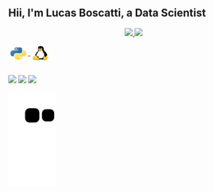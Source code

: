 ## Hii, I'm Lucas Boscatti, a Data Scientist
 <div align="center">
  <a href="https://github.com/lucasboscatti">
  <img height="180em" src="https://github-readme-stats.vercel.app/api?username=lucasboscatti&show_icons=true&theme=dark&include_all_commits=true&count_private=true"/>
  <img height="180em" src="https://github-readme-stats.vercel.app/api/top-langs/?username=lucasboscatti&layout=compact&langs_count=7&theme=dark"/>
</div>
<div style="display: inline_block"><br>
  <img align="center" alt="Lucas-Python" height="30" width="40" src="https://raw.githubusercontent.com/devicons/devicon/master/icons/python/python-original.svg">
   <img align="center" alt="Lucas-Linux" height="30" width="40" src="https://raw.githubusercontent.com/devicons/devicon/master/icons/linux/linux-original.svg">
</div>
 
  ##

<div> 
  <a href="https://linkedin.com/in/lucas-boscatti-8555a3196" target="_blank"><img src="https://img.shields.io/badge/-LinkedIn-%230077B5?style=for-the-badge&logo=linkedin&logoColor=white" target="_blank"></a> 
  <a href="https://medium.com/@lucasboscatti" target="_blank"><img src="https://img.shields.io/badge/Medium-12100E?style=for-the-badge&logo=medium&logoColor=white" target="_blank"></a> 
  <a href = "mailto:lucasboscatti10@gmail.com"><img src="https://img.shields.io/badge/-Gmail-%23333?style=for-the-badge&logo=gmail&logoColor=white" target="_blank"></a>


 
  ![Snake animation](https://github.com/lucasboscatti/lucasboscatti/blob/output/github-contribution-grid-snake.svg)
 
</div>
